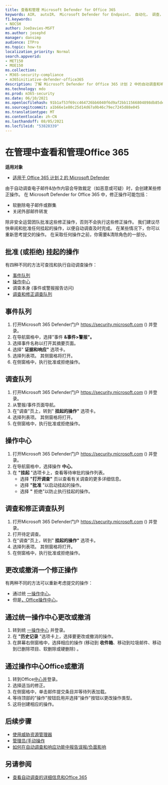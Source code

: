 ```yaml
---
title: 查看和管理 Microsoft Defender for Office 365
keywords: AIR， autoIR， Microsoft Defender for Endpoint， 自动化， 调查， 响应， 修正， 威胁， 高级， 威胁， 保护
f1.keywords:
- NOCSH
author: JoeDavies-MSFT
ms.author: josephd
manager: dansimp
audience: ITPro
ms.topic: how-to
localization_priority: Normal
search.appverid:
- MET150
- MOE150
ms.collection:
- M365-security-compliance
- m365initiative-defender-office365
description: 了解 Microsoft Defender for Office 365 计划 2 中的自动调查和响应功能中的修正操作。
ms.technology: mdo
ms.prod: m365-security
ms.date: 06/10/2021
ms.openlocfilehash: 91b1af53f69cc464726bb6040f6d9af2bb11566804898db85dedc658704e8a4f
ms.sourcegitcommit: a1b66e1e80c25d14d67a9b46c79ec7245d88e045
ms.translationtype: MT
ms.contentlocale: zh-CN
ms.lasthandoff: 08/05/2021
ms.locfileid: "53828339"
---
```

# <a name="review-and-manage-remediation-actions-in-office-365"></a>在管理中查看和管理Office 365

**适用对象**
- [适用于 Office 365 计划 2 的 Microsoft Defender](defender-for-office-365.md)

由于自动调查电子邮件&协作内容会导致裁定（如恶意或可疑）时，会创建某些修正操作。 在 Microsoft Defender for Office 365 中，修正操作可能包括：

- 软删除电子邮件或群集
- 关闭外部邮件转发

除非安全运营团队批准这些修正操作，否则不会执行这些修正操作。 我们建议尽快审阅和批准任何挂起的操作，以便自动调查及时完成。 在某些情况下，你可以重新思考提交的操作。  在采取任何操作之前，你需要&清除角色的一部分。

## <a name="approve-or-reject-pending-actions"></a>批准 (或拒绝) 挂起的操作
有四种不同的方法可查找和执行自动调查操作：

- [事件队列](https://security.microsoft.com/incidents)
- [操作中心](https://security.microsoft.com/action-center/pending)
- 调查本身 (事件或警报报告访问) 
- [调查和修正调查队列](https://security.microsoft.com/airinvestigation)

## <a name="incident-queue"></a>事件队列

1. 打开Microsoft 365 Defender门户 <https://security.microsoft.com> () 并登录。
2. 在导航窗格中，选择"事件 **&事件>警报"。**
3. 选择事件名称以打开其摘要页面。
4. 选择" **证据和响应"** 选项卡。
5. 选择列表项。 其侧窗格将打开。
6. 在侧窗格中，执行批准或拒绝操作。

## <a name="investigation-queue"></a>调查队列

1. 打开Microsoft 365 Defender门户 <https://security.microsoft.com> () 并登录。
2. 从警报/事件页面导航。
3. 在"调查"页上，转到" **挂起的操作"** 选项卡。
4. 选择列表项。 其侧窗格将打开。
5. 在侧窗格中，执行批准或拒绝操作。

## <a name="action-center"></a>操作中心

1. 打开Microsoft 365 Defender门户 <https://security.microsoft.com> () 并登录。
2. 在导航窗格中，选择操作 **中心**。
3. 在 **"挂起** "选项卡上，查看等待审批的操作列表。
   - 选择 **"打开调查"** 页以查看有关调查的更多详细信息。
   - 选择 **"批准** "以启动挂起的操作。
   - 选择 **"** 拒绝"以防止执行挂起的操作。

## <a name="investigation-and-remediation-investigations-queue"></a>调查和修正调查队列

1. 打开Microsoft 365 Defender门户 <https://security.microsoft.com> () 并登录。
2. 打开待定调查。
3. 在"调查"页上，转到" **挂起的操作"** 选项卡。
4. 选择列表项。 其侧窗格将打开。
5. 在侧窗格中，执行批准或拒绝操作。

## <a name="change-or-undo-one-remediation-action"></a>更改或撤消一个修正操作

有两种不同的方法可以重新考虑提交的操作：

- 通过统 [一操作中心](https://security.microsoft.com/action-center)。
- 但是[，Office操作中心](https://security.microsoft.com/threatincidents)。

## <a name="change-or-undo-through-the-unified-action-center"></a>通过统一操作中心更改或撤消

1. 转到统 [一操作中心](https://security.microsoft.com/action-center) 并登录。
2. 在 **"历史记录** "选项卡上，选择要更改或撤消的操作。
3. 在屏幕右侧窗格中，选择相应的操作 (移动到 **收件箱**、移动到垃圾邮件、移动到已删除项目、软删除或硬删除) 。   

## <a name="change-or-undo-through-the-office-action-center"></a>通过操作中心Office或撤消

1. 转到Office[中心并](https://security.microsoft.com/threatincidents)登录。
2. 选择适当的修正。
3. 在侧窗格中，单击邮件提交条目并等待列表加载。
4. 等待顶部的"操作"按钮启用并选择"操作"按钮以更改操作类型。
5. 这将创建相应的操作。

## <a name="next-steps"></a>后续步骤

- [使用威胁资源管理器](threat-explorer.md)
- [管理员/手动操作](remediate-malicious-email-delivered-office-365.md)
- [如何在自动调查和响应功能中报告误报/负面影响](air-report-false-positives-negatives.md)

## <a name="see-also"></a>另请参阅

- [查看自动调查的详细信息和Office 365](air-view-investigation-results.md)
